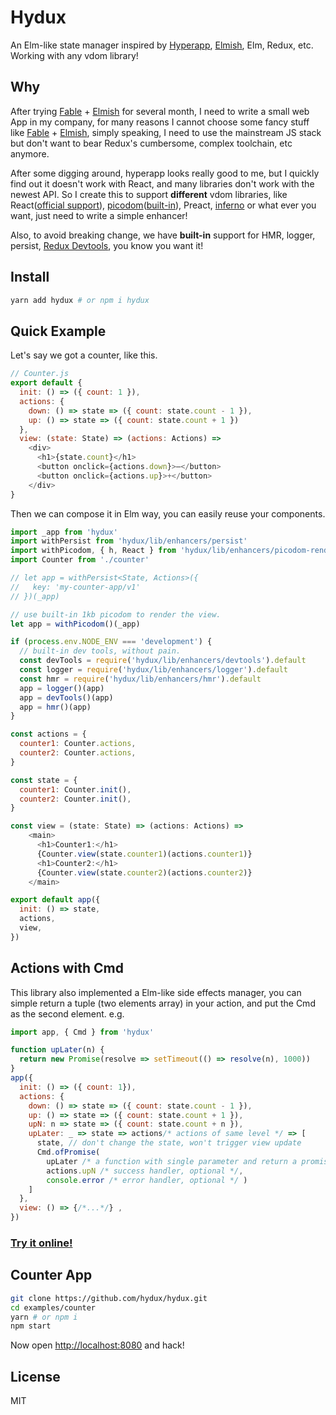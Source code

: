 # Hydux

An Elm-like state manager inspired by [Hyperapp](https://github.com/hyperapp/hyperapp), [Elmish](https://github.com/fable-elmish/elmish), Elm, Redux, etc. Working with any vdom library!

## Why

After trying [Fable](https://fable.io) + [Elmish](https://github.com/fable-elmish/elmish) for several month, I need to write a small web App in my company, for many reasons I cannot choose some fancy stuff like [Fable](https://fable.io) + [Elmish](https://github.com/fable-elmish/elmish), simply speaking, I need to use the mainstream JS stack but don't want to bear Redux's cumbersome, complex toolchain, etc anymore.

After some digging around, hyperapp looks really good to me, but I quickly find out it doesn't work with React, and many libraries don't work with the newest API. So I create this to support ****different**** vdom libraries, like React([official support](https://github.io/hydux/hydux-react)), [picodom](https://github.com/picodom/picodom)([built-in](https://github.com/hydux/hydux/blob/master/src/enhancers/picodom-render.ts)), Preact, [inferno](https://github.com/infernojs/inferno) or what ever you want, just need to write a simple enhancer!

Also, to avoid breaking change, we have ****built-in**** support for HMR, logger, persist, [Redux Devtools](https://github.com/zalmoxisus/redux-devtools-extension), you know you want it!

## Install

```sh
yarn add hydux # or npm i hydux
```

## Quick Example

Let's say we got a counter, like this.

```js
// Counter.js
export default {
  init: () => ({ count: 1 }),
  actions: {
    down: () => state => ({ count: state.count - 1 }),
    up: () => state => ({ count: state.count + 1 })
  },
  view: (state: State) => (actions: Actions) =>
    <div>
      <h1>{state.count}</h1>
      <button onclick={actions.down}>–</button>
      <button onclick={actions.up}>+</button>
    </div>
}
```

Then we can compose it in Elm way, you can easily reuse your components.

```js
import _app from 'hydux'
import withPersist from 'hydux/lib/enhancers/persist'
import withPicodom, { h, React } from 'hydux/lib/enhancers/picodom-render'
import Counter from './counter'

// let app = withPersist<State, Actions>({
//   key: 'my-counter-app/v1'
// })(_app)

// use built-in 1kb picodom to render the view.
let app = withPicodom()(_app)

if (process.env.NODE_ENV === 'development') {
  // built-in dev tools, without pain.
  const devTools = require('hydux/lib/enhancers/devtools').default
  const logger = require('hydux/lib/enhancers/logger').default
  const hmr = require('hydux/lib/enhancers/hmr').default
  app = logger()(app)
  app = devTools()(app)
  app = hmr()(app)
}

const actions = {
  counter1: Counter.actions,
  counter2: Counter.actions,
}

const state = {
  counter1: Counter.init(),
  counter2: Counter.init(),
}

const view = (state: State) => (actions: Actions) =>
    <main>
      <h1>Counter1:</h1>
      {Counter.view(state.counter1)(actions.counter1)}
      <h1>Counter2:</h1>
      {Counter.view(state.counter2)(actions.counter2)}
    </main>

export default app({
  init: () => state,
  actions,
  view,
})
```

## Actions with Cmd

This library also implemented a Elm-like side effects manager, you can simple return a tuple (two elements array) in your action, and put the Cmd as the second element.
e.g.

```js
import app, { Cmd } from 'hydux'

function upLater(n) {
  return new Promise(resolve => setTimeout(() => resolve(n), 1000))
}
app({
  init: () => ({ count: 1}),
  actions: {
    down: () => state => ({ count: state.count - 1 }),
    up: () => state => ({ count: state.count + 1 }),
    upN: n => state => ({ count: state.count + n }),
    upLater: _ => state => actions/* actions of same level */ => [
      state, // don't change the state, won't trigger view update
      Cmd.ofPromise(
        upLater /* a function with single parameter and return a promise */,n /* the parameter of the funciton */,
        actions.upN /* success handler, optional */,
        console.error /* error handler, optional */ )
    ]
  },
  view: () => {/*...*/} ,
})
```

### [Try it online!](https://codepen.io/zaaack/pen/zPgodL)

## Counter App

```sh
git clone https://github.com/hydux/hydux.git
cd examples/counter
yarn # or npm i
npm start
```

Now open <http://localhost:8080> and hack!

## License

MIT
